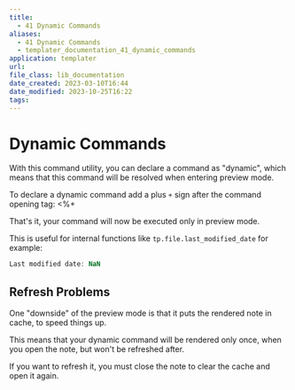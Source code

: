 ```yaml
---
title:
  - 41 Dynamic Commands
aliases:
  - 41 Dynamic Commands
  - templater_documentation_41_dynamic_commands
application: templater
url: 
file_class: lib_documentation
date_created: 2023-03-10T16:44
date_modified: 2023-10-25T16:22
tags: 
---
```

# Dynamic Commands

With this command utility, you can declare a command as "dynamic", which means that this command will be resolved when entering preview mode.

To declare a dynamic command add a plus `+` sign after the command opening tag: <\%+

That's it, your command will now be executed only in preview mode.

This is useful for internal functions like `tp.file.last_modified_date` for example:

```javascript
Last modified date: NaN
```

## Refresh Problems

One "downside" of the preview mode is that it puts the rendered note in cache, to speed things up.

This means that your dynamic command will be rendered only once, when you open the note, but won't be refreshed after.

If you want to refresh it, you must close the note to clear the cache and open it again.
